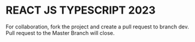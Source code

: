 # REACT JS TYPESCRIPT 2023 
For collaboration, fork the project and create a pull request to branch dev. Pull request to the Master Branch will close.
